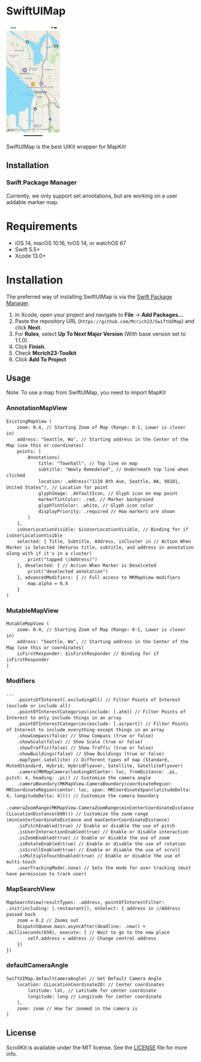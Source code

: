 # SwiftUIMap

<img src="https://github.com/Mcrich23/SwiftUIMap/blob/92f1b2a4040ccdd7eead54acdbaaada4da0b697d/README%20Images/Map.png" width="142.5" height="300">

SwiftUIMap is the best UIKit wrapper for MapKit!

## Installation
### **Swift Package Manager**

Currently, we only support set annotations, but are working on a user addable marker map.

# Requirements 

- iOS 14, macOS 10.16, tvOS 14, or watchOS 67
- Swift 5.5+
- Xcode 13.0+

# Installation

The preferred way of installing SwiftUIMap is via the [Swift Package Manager](https://swift.org/package-manager/).


1. In Xcode, open your project and navigate to **File** → **Add Packages...**
2. Paste the repository URL (`https://github.com/Mcrich23/SwiftUIMap`) and click **Next**.
3. For **Rules**, select **Up To Next Major Version** (With base version set to 1.1.0).
4. Click **Finish**.
5. Check **Mcrich23-Toolkit**
6. Click **Add To Project**

## Usage

Note: To use a map from SwiftUIMap, you need to import MapKit

### **AnnotationMapView**

```
ExistingMapView (
    zoom: 0.4, // Starting Zoom of Map (Range: 0-1, Lower is closer in)
    address: "Seattle, Wa", // Starting address in the Center of the Map (use this or coordinates)
    points: [
        Annotations(
            title: "Townhall", // Top line on map
            subtitle: "Newly Remodeled", // Underneath top line when clicked
            location: .address("1119 8th Ave, Seattle, WA, 98101, United States"), // Location for point
            glyphImage: .defaultIcon, // Glyph icon on map point
            markerTintColor: .red, // Marker background
            glyphTintColor: .white, // Glyph icon color
            displayPriority: .required // How markers are shown
        )
    ],
    isUserLocationVisible: $isUserLocationVisible, // Binding for if isUserLocationVisible
    selected: { Title, Subtitle, Address, isCluster in // Action When Marker is Selected (Returns title, subtitle, and address in annotation along with if it's in a cluster)
        print("tapped \(Address)")
    }, deselected: { // Action When Marker is Deselceted
        print("deselected annotation")
    }, advancedModifiers: { // Full access to MKMapView modifiers
        map.alpha = 0.4
    }
)
```
### **MutableMapView**

```
MutableMapView (
    zoom: 0.4, // Starting Zoom of Map (Range: 0-1, Lower is closer in)
    address: "Seattle, Wa", // Starting address in the Center of the Map (use this or coordinates)
    isFirstResponder: $isFirstResponder // Binding for if isFirstResponder
)
```

### **Modifiers**

```
...
    .pointsOfInterest(.excludingAll) // Filter Points of Interest (exclude or include all)
    .pointOfInterestCategories(include: [.atm]) // Filter Points of Interest to only include things in an array
    .pointOfInterestCategories(exclude: [.airport]) // Filter Points of Interest to include everything except things in an array
    .showCompass(false) // Show Compass (true or false)
    .showScale(false) // Show Scale (true or false)
    .showTraffic(false) // Show Traffic (true or false)
    .showBuildings(false) // Show Buildings (true or false)
    .mapType(.satellite) // Different types of map (Standard, MutedStandard, Hybrid, HybridFlyover, Satellite, SatelliteFlyover)
    .camera(MKMapCamera(lookingAtCenter: loc, fromDistance: .pi, pitch: 4, heading: .pi)) // Customize the camera angle
    .cameraBoundary(MKMapView.CameraBoundary(coordinateRegion: MKCoordinateRegion(center: loc, span: MKCoordinateSpan(latitudeDelta: 4, longitudeDelta: 4)))) // Customize the camera boundary
    .cameraZoomRange(MKMapView.CameraZoomRange(minCenterCoordinateDistance: CLLocationDistance(600))) // Customize the zoom range (minCenterCoordinateDistance and maxCenterCoordinateDistance)
    .isPitchEnabled(true) // Enable or disable the use of pitch
    .isUserInteractionEnabled(true) // Enable or disable interaction
    .isZoomEnabled(true) // Enable or disable the use of zoom
    .isRotateEnabled(true) // Enable or disable the use of rotation
    .isScrollEnabled(true) // Enable or disable the use of scroll
    .isMultipleTouchEnabled(true) // Enable or disable the use of multi-touch
    .userTrackingMode(.none) // Sets the mode for user tracking (must have permission to track user)
```

### **MapSearchView**

```
MapSearchView(resultTypes: .address, pointOfInterestFilter: .init(including: [.restaurant]), onSelect: { address in //Address passed back
    zoom = 0.2 // Zooms out
    DispatchQueue.main.asyncAfter(deadline: .now() + .milliseconds(650), execute: { // Wait to go to the new place
        self.address = address // Change central address
    })
})
```
### **defaultCameraAngle**

```
SwiftUIMap.defaultCameraAngle( // Get Default Camera Angle
    location: CLLocationCoordinate2D( // Center coordinates
        latitude: lat, // Latitude for center coordinate
        longitude: long // Longitude for center coordinate
    ), 
    zoom: zoom // How far zoomed in the camera is
)
```

## License

ScrollKit is available under the MIT license. See the [LICENSE](LICENSE) file for more info.
